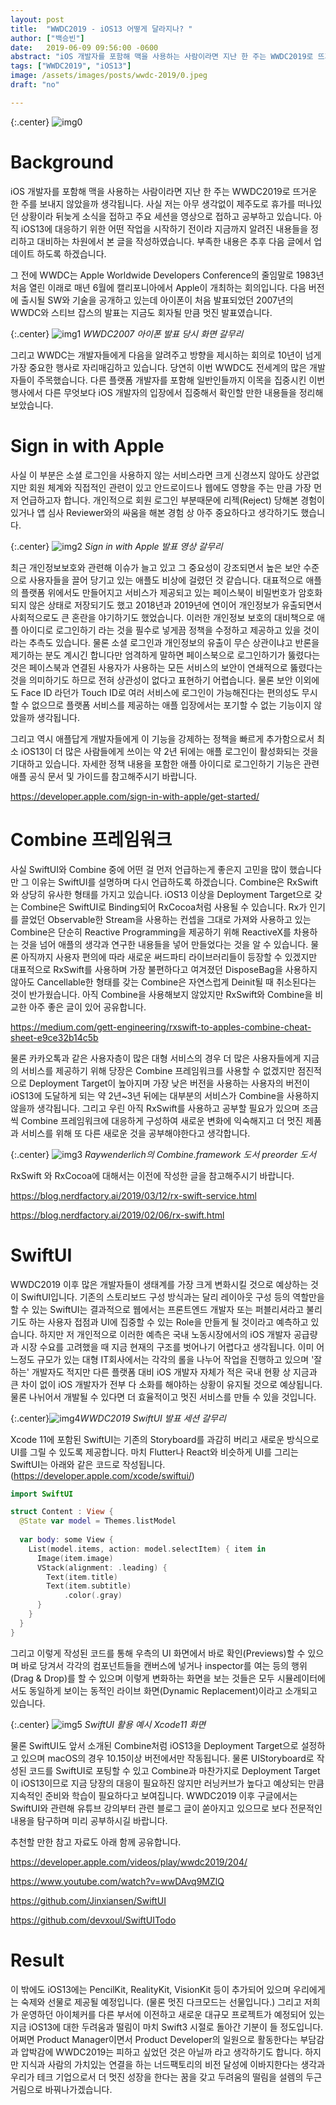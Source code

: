 ```yaml
---
layout: post
title:  "WWDC2019 - iOS13 어떻게 달라지나? "
author: ["백승빈"]
date:   2019-06-09 09:56:00 -0600
abstract: "iOS 개발자를 포함해 맥을 사용하는 사람이라면 지난 한 주는 WWDC2019로 뜨거운 한 주를 보내지 않았을까 생각됩니다. 사실 저는 아무 생각없이 제주도로 휴가를 떠나있던 상황이라 뒤늦게 소식을 접하고 주요 세션을 영상으로 접하고 공부하고 있습니다. 아직 iOS13에 대응하기 위한 어떤 작업을 시작하기 전이라 지금까지 알려진 내용들을 정리하고 대비하는 차원에서 본 글을 작성하였습니다."
tags: ["WWDC2019", "iOS13"]
image: /assets/images/posts/wwdc-2019/0.jpeg
draft: "no"	

---
```


{:.center}
![img0](/assets/images/posts/wwdc-2019/0.jpeg)

# Background

iOS 개발자를 포함해 맥을 사용하는 사람이라면 지난 한 주는 WWDC2019로 뜨거운 한 주를 보내지 않았을까 생각됩니다. 사실 저는 아무 생각없이 제주도로 휴가를 떠나있던 상황이라 뒤늦게 소식을 접하고 주요 세션을 영상으로 접하고 공부하고 있습니다. 아직 iOS13에 대응하기 위한 어떤 작업을 시작하기 전이라 지금까지 알려진 내용들을 정리하고 대비하는 차원에서 본 글을 작성하였습니다. 부족한 내용은 추후 다음 글에서 업데이트 하도록 하겠습니다.

그 전에 WWDC는 Apple Worldwide Developers Conference의 줄임말로 1983년 처음 열린 이래로 매년 6월에 캘리포니아에서 Apple이 개최하는 회의입니다. 다음 버전에 출시될 SW와 기술을 공개하고 있는데 아이폰이 처음 발표되었던 2007년의 WWDC와 스티브 잡스의 발표는 지금도 회자될 만큼 멋진 발표였습니다.

{:.center}
![img1](/assets/images/posts/wwdc-2019/1.jpg)
*WWDC2007 아이폰 발표 당시 화면 갈무리*

그리고 WWDC는 개발자들에게 다음을 알려주고 방향을 제시하는 회의로 10년이 넘게 가장 중요한 행사로 자리매김하고 있습니다. 당연히 이번 WWDC도 전세계의 많은 개발자들이 주목했습니다. 다른 플랫폼 개발자를 포함해 일반인들까지 이목을 집중시킨 이번 행사에서 다른 무엇보다 iOS 개발자의 입장에서 집중해서 확인할 만한 내용들을 정리해보았습니다.



# Sign in with Apple

사실 이 부분은 소셜 로그인을 사용하지 않는 서비스라면 크게 신경쓰지 않아도 상관없지만 회원 체계와 직접적인 관련이 있고 안드로이드나 웹에도 영향을 주는 만큼 가장 먼저 언급하고자 합니다. 개인적으로 회원 로그인 부분때문에 리젝(Reject) 당해본 경험이 있거나 앱 심사 Reviewer와의 싸움을 해본 경험 상 아주 중요하다고 생각하기도 했습니다.

{:.center}
![img2](/assets/images/posts/wwdc-2019/2.png)
*Sign in with Apple 발표 영상 갈무리*

최근 개인정보보호와 관련해 이슈가 늘고 있고 그 중요성이 강조되면서 높은 보안 수준으로 사용자들을 끌어 당기고 있는 애플도 비상에 걸렸던 것 같습니다. 대표적으로 애플의 플랫폼 위에서도 만들어지고 서비스가 제공되고 있는 페이스북이 비밀번호가 암호화 되지 않은 상태로 저장되기도 했고 2018년과 2019년에 연이어 개인정보가 유출되면서 사회적으로도 큰 혼란을 야기하기도 했었습니다. 이러한 개인정보 보호의 대비책으로 애플 아이디로 로그인하기 라는 것을 필수로 넣게끔 정책을 수정하고 제공하고 있을 것이라는 추측도 있습니다. 물론 소셜 로그인과 개인정보의 유출이 무슨 상관이냐고 반론을 제기하는 분도 계시긴 합니다만 엄격하게 말하면 페이스북으로 로그인하기가 뚫렸다는 것은 페이스북과 연결된 사용자가 사용하는 모든 서비스의 보안이 연쇄적으로 뚫렸다는 것을 의미하기도 하므로 전혀 상관성이 없다고 표현하기 어렵습니다. 물론 보안 이외에도 Face ID 라던가 Touch ID로 여러 서비스에 로그인이 가능해진다는 편의성도 무시할 수 없으므로 플랫폼 서비스를 제공하는 애플 입장에서는 포기할 수 없는 기능이지 않았을까 생각됩니다. 

그리고 역시 애플답게 개발자들에게 이 기능을 강제하는 정책을 빠르게 추가함으로서 최소 iOS13이 더 많은 사람들에게 쓰이는 약 2년 뒤에는 애플 로그인이 활성화되는 것을 기대하고 있습니다. 자세한 정책 내용을 포함한 애플 아이디로 로그인하기 기능은 관련 애플 공식 문서 및 가이드를 참고해주시기 바랍니다.

<https://developer.apple.com/sign-in-with-apple/get-started/>



# Combine 프레임워크

사실 SwiftUI와 Combine 중에 어떤 걸 먼저 언급하는게 좋은지 고민을 많이 했습니다만 그 이유는 SwiftUI를 설명하며 다시 언급하도록 하겠습니다. Combine은 RxSwift와 상당히 유사한 형태를 가지고 있습니다. iOS13 이상을 Deployment Target으로 갖는 Combine은 SwiftUI로 Binding되어 RxCocoa처럼 사용될 수 있습니다. Rx가 인기를 끌었던 Observable한 Stream을 사용하는 컨셉을 그대로 가져와 사용하고 있는 Combine은 단순히 Reactive Programming을 제공하기 위해 ReactiveX를 차용하는 것을 넘어 애플의 생각과 연구한 내용들을 넣어 만들었다는 것을 알 수 있습니다. 물론 아직까지 사용자 편의에 따라 새로운 써드파티 라이브러리들이 등장할 수 있겠지만 대표적으로 RxSwift를 사용하며 가장 불편하다고 여겨졌던 DisposeBag을 사용하지 않아도 Cancellable한 형태를 갖는 Combine은 자연스럽게 Deinit될 때 취소된다는 것이 반가웠습니다. 아직 Combine을 사용해보지 않았지만 RxSwift와 Combine을 비교한 아주 좋은 글이 있어 공유합니다.

<https://medium.com/gett-engineering/rxswift-to-apples-combine-cheat-sheet-e9ce32b14c5b>

물론 카카오톡과 같은 사용자층이 많은 대형 서비스의 경우 더 많은 사용자들에게 지금의 서비스를 제공하기 위해 당장은 Combine 프레임워크를 사용할 수 없겠지만 점진적으로 Deployment Target이 높아지며 가장 낮은 버전을 사용하는 사용자의 버전이 iOS13에 도달하게 되는 약 2년~3년 뒤에는 대부분의 서비스가 Combine을 사용하지 않을까 생각됩니다. 그리고 우린 아직 RxSwift를 사용하고 공부할 필요가 있으며 조금씩 Combine 프레임워크에 대응하게 구성하여 새로운 변화에 익숙해지고 더 멋진 제품과 서비스를 위해 또 다른 새로운 것을 공부해야한다고 생각합니다. 

{:.center}
![img3](/assets/images/posts/wwdc-2019/3.png)
*Raywenderlich의 Combine.framework 도서 preorder 도서*

RxSwift 와 RxCocoa에 대해서는 이전에 작성한 글을 참고해주시기 바랍니다.

<https://blog.nerdfactory.ai/2019/03/12/rx-swift-service.html>

<https://blog.nerdfactory.ai/2019/02/06/rx-swift.html>



# SwiftUI

WWDC2019 이후 많은 개발자들이 생태계를 가장 크게 변화시킬 것으로 예상하는 것이 SwiftUI입니다. 기존의 스토리보드 구성 방식과는 달리 레이아웃 구성 등의 역할만을 할 수 있는 SwiftUI는 결과적으로 웹에서는 프론트엔드 개발자 또는 퍼블리셔라고 불리기도 하는 사용자 접점과 UI에 집중할 수 있는 Role을 만들게 될 것이라고 예측하고 있습니다. 하지만 저 개인적으로 이러한 예측은 국내 노동시장에서의 iOS 개발자 공급량과 시장 수요를 고려했을 때 지금 현재의 구조를 벗어나기 어렵다고 생각됩니다. 이미 어느정도 규모가 있는 대형 IT회사에서는 각각의 롤을 나누어 작업을 진행하고 있으며 '잘하는' 개발자도 적지만 다른 플랫폼 대비 iOS 개발자 자체가 적은 국내 현황 상 지금과 큰 차이 없이 iOS 개발자가 전부 다 소화를 해야하는 상황이 유지될 것으로 예상됩니다. 물론 나뉘어서 개발될 수 있다면 더 효율적이고 멋진 서비스를 만들 수 있을 것입니다.

{:.center}![img4](/assets/images/posts/wwdc-2019/4.jpg)*WWDC2019 SwiftUI 발표 세션 갈무리*

Xcode 11에 포함된 SwiftUI는 기존의 Storyboard를 과감히 버리고 새로운 방식으로 UI를 그릴 수 있도록 제공합니다. 마치 Flutter나 React와 비슷하게 UI를 그리는 SwiftUI는 아래와 같은 코드로 작성됩니다. (https://developer.apple.com/xcode/swiftui/)

```swift
import SwiftUI

struct Content : View {
  @State var model = Themes.listModel
  
  var body: some View {
    List(model.items, action: model.selectItem) { item in
      Image(item.image)
      VStack(alignment: .leading) {
        Text(item.title)
        Text(item.subtitle)
            .color(.gray)
      }                      
    }
  }
}
```

그리고 이렇게 작성된 코드를 통해 우측의 UI 화면에서 바로 확인(Previews)할 수 있으며 바로 당겨서 각각의 컴포넌트들을 캔버스에 넣거나 inspector를 여는 등의 행위(Drag & Drop)를 할 수 있으며 이렇게 변화하는 화면을 보는 것들은 모두 시뮬레이터에서도 동일하게 보이는 동적인 라이브 화면(Dynamic Replacement)이라고 소개되고 있습니다.

{:.center}
![img5](/assets/images/posts/wwdc-2019/5.png)
*SwiftUI 활용 예시 Xcode11 화면*

물론 SwiftUI도 앞서 소개된 Combine처럼 iOS13을 Deployment Target으로 설정하고 있으며 macOS의 경우 10.15이상 버전에서만 작동됩니다. 물론 UIStoryboard로 작성된 코드를 SwiftUI로 포팅할 수 있고 Combine과 마찬가지로 Deployment Target이 iOS13이므로 지금 당장의 대응이 필요하진 않지만 러닝커브가 높다고 예상되는 만큼 지속적인 준비와 학습이 필요하다고 보여집니다. WWDC2019 이후 구글에서는 SwiftUI와 관련해 유튜브 강의부터 관련 블로그 글이 쏟아지고 있으므로 보다 전문적인 내용을 탐구하며 미리 공부하시길 바랍니다. 

추천할 만한 참고 자료도 아래 함께 공유합니다.

<https://developer.apple.com/videos/play/wwdc2019/204/>

<https://www.youtube.com/watch?v=wwDAvq9MZlQ>

<https://github.com/Jinxiansen/SwiftUI>

<https://github.com/devxoul/SwiftUITodo>



# Result

이 밖에도 iOS13에는 PencilKit, RealityKit, VisionKit 등이 추가되어 있으며 우리에게는 숙제와 선물로 제공될 예정입니다. (물론 멋진 다크모드는 선물입니다.) 그리고 저희가 운영하던 아이체커를 다른 부서에 이전하고 새로운 대규모 프로젝트가 예정되어 있는 지금 iOS13에 대한 두려움과 떨림이 마치 Swift3 시절로 돌아간 기분이 들 정도입니다. 어쩌면 Product Manager이면서 Product Developer의 일원으로 활동한다는 부담감과 압박감에 WWDC2019는 피하고 싶었던 것은 아닐까 라고 생각하기도 합니다. 하지만 지식과 사람의 가치있는 연결을 하는 너드팩토리의 비전 달성에 이바지한다는 생각과 우리가 테크 기업으로서 더 멋진 성장을 한다는 꿈을 갖고 두려움의 떨림을 설렘의 두근거림으로 바꿔나가겠습니다.